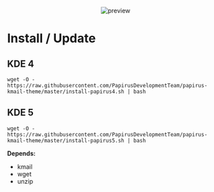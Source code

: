 <p align="center">
  <img src="https://raw.githubusercontent.com/PapirusDevelopmentTeam/papirus-kmail-theme/master/preview.png" alt="preview"/>
</p>

# Install / Update
## KDE 4
```
wget -O - https://raw.githubusercontent.com/PapirusDevelopmentTeam/papirus-kmail-theme/master/install-papirus4.sh | bash
```
## KDE 5
```
wget -O - https://raw.githubusercontent.com/PapirusDevelopmentTeam/papirus-kmail-theme/master/install-papirus5.sh | bash
```

**Depends:**
- kmail
- wget
- unzip
